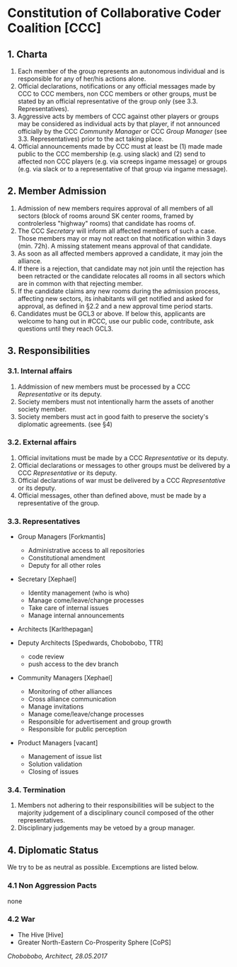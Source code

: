 # Constitution of Collaborative Coder Coalition [CCC]

## 1. Charta

1. Each member of the group represents an autonomous individual and is responsible for any of her/his actions alone.
2. Official declarations, notifications or any official messages made by CCC to CCC members, non CCC members or other groups, must be stated by an official representative of the group only (see 3.3. Representatives).
3. Aggressive acts by members of CCC against other players or groups may be considered as individual acts by that player, if not announced officially by the CCC *Community Manager* or CCC *Group Manager* (see 3.3. Representatives) prior to the act taking place.
4. Official announcements made by CCC must at least be (1) made made public to the CCC membership (e.g. using slack) and (2) send to affected non CCC players (e.g. via screeps ingame message) or groups (e.g. via slack or to a representative of that group via ingame message).


## 2. Member Admission

1. Admission of new members requires approval of all members of all sectors (block of rooms around SK center rooms, framed by controlerless "highway" rooms) that candidate has rooms of.
2. The CCC *Secretary* will inform all affected members of such a case. Those members may or may not react on that notification within 3 days (min. 72h). A missing statement means approval of that candidate.
3. As soon as all affected members approved a candidate, it may join the alliance.
4. If there is a rejection, that candidate may not join until the rejection has been retracted or the candidate relocates all rooms in all sectors which are in common with that rejecting member.
5. If the candidate claims any new rooms during the admission process, affecting new sectors, its inhabitants will get notified and asked for approval, as defined in §2.2 and a new approval time period starts.
6. Candidates must be GCL3 or above. If below this, applicants are welcome to hang out in #CCC, use our public code, contribute, ask questions until they reach GCL3.


## 3. Responsibilities

### 3.1. Internal affairs

1. Addmission of new members must be processed by a CCC *Representative* or its deputy.
2. Society members must not intentionally harm the assets of another society member.
3. Society members must act in good faith to preserve the society's diplomatic agreements. (see §4)

### 3.2. External affairs

1. Official invitations must be made by a CCC *Representative* or its deputy.
2. Official declarations or messages to other groups must be delivered by a CCC *Representative* or its deputy.
3. Official declarations of war must be delivered by a CCC *Representative* or its deputy.
4. Official messages, other than defined above, must be made by a representative of the group.

### 3.3. Representatives

* Group Managers [Forkmantis]
  * Administrative access to all repositories
  * Constitutional amendment
  * Deputy for all other roles

* Secretary [Xephael]
  * Identity management (who is who)
  * Manage come/leave/change processes
  * Take care of internal issues
  * Manage internal announcements

* Architects [Karlthepagan]
* Deputy Architects [Spedwards, Chobobobo, TTR]
  * code review
  * push access to the dev branch

* Community Managers [Xephael]
  * Monitoring of other alliances
  * Cross alliance communication
  * Manage invitations
  * Manage come/leave/change processes
  * Responsible for advertisement and group growth
  * Responsible for public perception

* Product Managers [vacant]
  * Management of issue list
  * Solution validation
  * Closing of issues

### 3.4. Termination

1. Members not adhering to their responsibilities will be subject to the majority judgement of a disciplinary council composed of the other representatives.
2. Disciplinary judgements may be vetoed by a group manager.

## 4. Diplomatic Status

We try to be as neutral as possible. Excemptions are listed below.

### 4.1 Non Aggression Pacts
none

### 4.2 War
* The Hive [Hive]
* Greater North-Eastern Co-Prosperity Sphere [CoPS]

*Chobobobo, Architect, 28.05.2017*